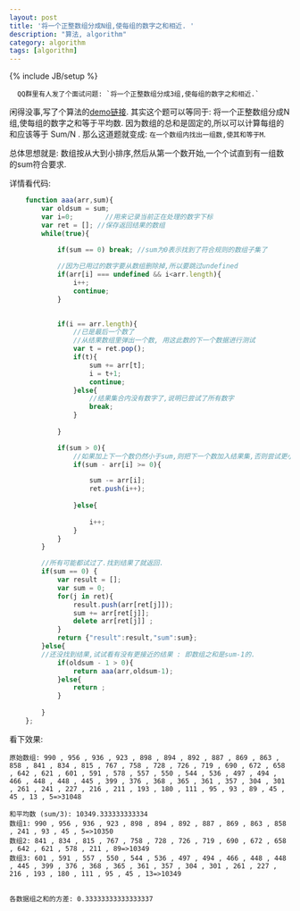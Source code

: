 ```yaml
---
layout: post
title: '将一个正整数组分成N组,使每组的数字之和相近. '
description: "算法, algorithm"
category: algorithm
tags: [algorithm]
---
```

{% include JB/setup %}

      QQ群里有人发了个面试问题: `将一个正整数组分成3组,使每组的数字之和相近.`
闲得没事,写了个算法的[demo链接](http://lihuanghe.github.io/avalontest/#!/35).
其实这个题可以等同于: 将一个正整数组分成N组,使每组的数字之和等于平均数.
因为数组的总和是固定的,所以可以计算每组的和应该等于 Sum/N . 那么这道题就变成:
`在一个数组内找出一组数,使其和等于M`. 

总体思想就是: 数组按从大到小排序,然后从第一个数开始,一个个试直到有一组数的sum符合要求.


详情看代码:

```javascript
	function aaa(arr,sum){
		var oldsum = sum;
		var i=0; 		//用来记录当前正在处理的数字下标
		var ret = []; //保存返回结果的数组
		while(true){

			if(sum == 0) break; //sum为0表示找到了符合规则的数组子集了
			
			//因为已用过的数字要从数组删除掉,所以要跳过undefined 
			if(arr[i] === undefined && i<arr.length){
				i++;
				continue;
			}

			
			if(i == arr.length){
				//已是最后一个数了
				//从结果数组里弹出一个数, 用这此数的下一个数据进行测试
				var t = ret.pop();
				if(t){
					sum += arr[t];
					i = t+1;
					continue;
				}else{
					//结果集合内没有数字了,说明已尝试了所有数字
					break;
				}
						
			}

			if(sum > 0){
				//如果加上下一个数仍然小于sum,则把下一个数加入结果集,否则尝试更小的数
				if(sum - arr[i] >= 0){

					sum -= arr[i];
					ret.push(i++);
				
				}else{
				
					i++;
				}
			}
		}

		//所有可能都试过了.找到结果了就返回.
		if(sum == 0) {
			var result = [];
			var sum = 0;
			for(j in ret){
				result.push(arr[ret[j]]);
				sum += arr[ret[j]];
				delete arr[ret[j]] ;
			}
			return {"result":result,"sum":sum};
		}else{
		//还没找到结果,试试看有没有更接近的结果 : 即数组之和是sum-1的.
			if(oldsum - 1 > 0){
				return aaa(arr,oldsum-1);
			}else{
				return ;
			}
			
		}
	};
```

看下效果:

```
原始数组: 990 , 956 , 936 , 923 , 898 , 894 , 892 , 887 , 869 , 863 , 858 , 841 , 834 , 815 , 767 , 758 , 728 , 726 , 719 , 690 , 672 , 658 , 642 , 621 , 601 , 591 , 578 , 557 , 550 , 544 , 536 , 497 , 494 , 466 , 448 , 448 , 445 , 399 , 376 , 368 , 365 , 361 , 357 , 304 , 301 , 261 , 241 , 227 , 216 , 211 , 193 , 180 , 111 , 95 , 93 , 89 , 45 , 45 , 13 , 5=>31048

和平均数 (sum/3): 10349.333333333334
数组1: 990 , 956 , 936 , 923 , 898 , 894 , 892 , 887 , 869 , 863 , 858 , 241 , 93 , 45 , 5=>10350
数组2: 841 , 834 , 815 , 767 , 758 , 728 , 726 , 719 , 690 , 672 , 658 , 642 , 621 , 578 , 211 , 89=>10349
数组3: 601 , 591 , 557 , 550 , 544 , 536 , 497 , 494 , 466 , 448 , 448 , 445 , 399 , 376 , 368 , 365 , 361 , 357 , 304 , 301 , 261 , 227 , 216 , 193 , 180 , 111 , 95 , 45 , 13=>10349


各数据组之和的方差: 0.33333333333333337
```
